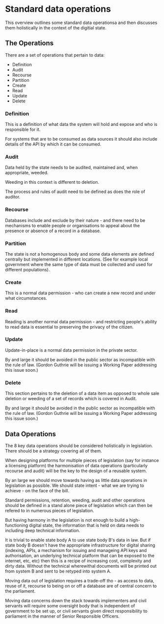 # Standard data operations

This overview outlines some standard data operationsa and then discusses them holistically in the context of the digitial state.

## The Operations

There are a set of operations that pertain to data:

* Definition
* Audit
* Recourse
* Partition
* Create
* Read
* Update
* Delete

### Definition

This is a definition of what data the system will hold and expose and who is responsible for it.

For systems that are to be consumed as data sources it should also include details of the API by which it can be consumed.

### Audit

Data held by the state needs to be audited, maintained and, when appropriate, weeded.

Weeding in this context is different to deletion.

The process and rules of audit need to be defined as does the role of auditor.

### Recourse

Databases include and exclude by their nature - and there need to be mechanisms to enable people or organisations to appeal about the presence or absence of a record in a database.

### Partition

The state is not a homogenous body and some data elements are defined centrally but implemented in different locations. (See for example local government where the same type of data must be collected and used for different populations).

### Create

This is a normal data permission - who can create a new record and under what circumstances.

### Read

Reading is another normal data permission - and restricting people's ability to read data is essential to preserving the privacy of the citizen.

### Update

Update-in-place is a normal data permission in the private sector.

By and large it should be avoided in the public sector as incompatible with the rule of law. (Gordon Guthrie will be issuing a Working Paper addressing this issue soon.)

### Delete

This section pertains to the deletion of a data item as opposed to whole sale deletion or weeding of a set of records which is covered in Audit.

By and large it should be avoided in the public sector as incompatible with the rule of law. (Gordon Guthrie will be issuing a Working Paper addressing this issue soon.)

## Data Operations

The 8 key data operations should be considered holistically in legislation. There should be a strategy covering all of them.

When designing platforms for multiple pieces of legislation (say for instance a licensing platform) the harmonisation of data operations (particularly recourse and audit) will be the key to the design of a reusable system.

By an large we should move towards having as little data operations in legislation as possible. We should state intent - what we are trying to achieve - on the face of the bill.

Standard permissions, retention, weeding, audit and other operations should be defined in a stand alone piece of legislation which can then be refered to in numerous pieces of legislation.

But having harmony in the legislation is not enough to build a high-functioning digital state, the information that is held on data needs to including deep technical information.

It is trivial to enable state body A to use state body B's data in law. But if state body B doesn't have the appropriate infrastructure for digital sharing (indexing, APIs, a mechanism for issuing and manageing API keys and authorisation, an underlying technical platform that can be exposed to the internet, etc, etc) then this is a recipe of increasing cost, complexity and dirty data. Without the technical wherewithal documents will be printed out from system B and sent to be retyped into system A. 

Moving data out of legislation requires a trade-off tho - as access to data, reuse of it, recourse to being on or off a database are of central concern to the parliament.

Moving data concerns down the stack towards implementers and civil servants will require some oversight body that is independent of government to be set up, or civil servants given direct responsibility to parliament in the manner of Senior Responsible Officers.

